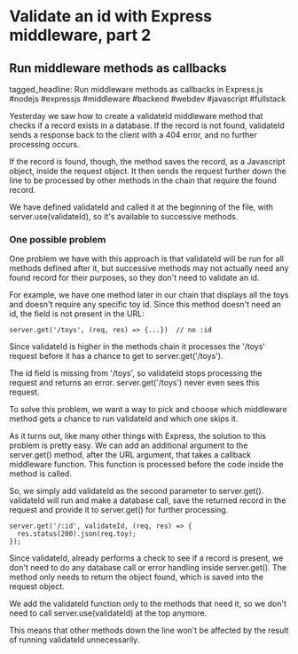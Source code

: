 # Validate an id with Express middleware, part 2
## Run middleware methods as callbacks

tagged_headline: Run middleware methods as callbacks in Express.js #nodejs #expressjs #middleware #backend #webdev #javascript #fullstack

Yesterday we saw how to create a validateId middleware method that checks if a record exists in a database.
If the record is not found, validateId sends a response back to the client with a 404 error, and no further processing occurs.

If the record is found, though, the method saves the record, as a Javascript object, inside the request object. It then sends the request further down the line to be processed by other methods in the chain that require the found record. 

We have defined validateId and called it at the beginning of the file, with server.use(validateId), so it's available to successive methods.

### One possible problem

One problem we have with this approach is that validateId will be run for all methods defined after it, but successive methods may not actually need any found record for their purposes, so they don't need to validate an id.

For example, we have one method later in our chain that displays all the toys and doesn't require any specific toy id. Since this method doesn't need an id, the field is not present in the URL: 

```
server.get('/toys', (req, res) => {...})  // no :id
```

Since validateId is higher in the methods chain it processes the '/toys' request before it has a chance to get to server.get('/toys'). 

The id field is missing from '/toys', so validateId stops processing the request and returns an error. server.get('/toys') never even sees this request.  

To solve this problem, we want a way to pick and choose which middleware method gets a chance to run validateId and which one skips it.

As it turns out, like many other things with Express, the solution to this problem is pretty easy.  We can add an additional argument to the server.get() method, after the URL argument, that takes a callback middleware function. This function is processed before the code inside the method is called.

So, we simply add validateId as the second parameter to server.get(). validateId will run and make a database call, save the returned record in the request and provide it to server.get() for further processing.

```
server.get('/:id', validateId, (req, res) => {
  res.status(200).json(req.toy);
});
```

Since validateId, already performs a check to see if a record is present, we don't need to do any database call or error handling inside server.get(). The method only needs to return the object found, which is saved into the request object.

We add the validateId function only to the methods that need it, so we don't need to call server.use(validateId) at the top anymore.

This means that other methods down the line won't be affected by the result of running validateId unnecessarily.





